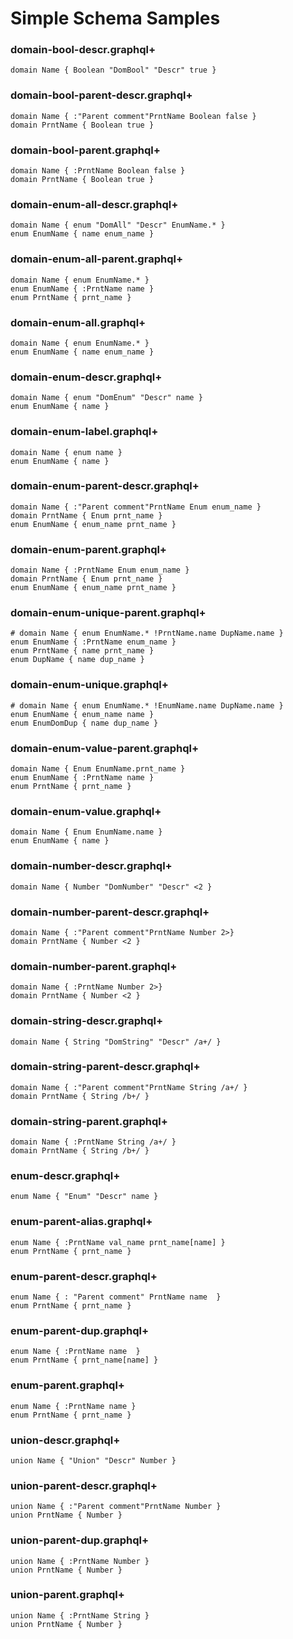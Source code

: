 # Simple Schema Samples

### domain-bool-descr.graphql+

```gqlp
domain Name { Boolean "DomBool" "Descr" true }
```

### domain-bool-parent-descr.graphql+

```gqlp
domain Name { :"Parent comment"PrntName Boolean false }
domain PrntName { Boolean true }
```

### domain-bool-parent.graphql+

```gqlp
domain Name { :PrntName Boolean false }
domain PrntName { Boolean true }
```

### domain-enum-all-descr.graphql+

```gqlp
domain Name { enum "DomAll" "Descr" EnumName.* }
enum EnumName { name enum_name }
```

### domain-enum-all-parent.graphql+

```gqlp
domain Name { enum EnumName.* }
enum EnumName { :PrntName name }
enum PrntName { prnt_name }
```

### domain-enum-all.graphql+

```gqlp
domain Name { enum EnumName.* }
enum EnumName { name enum_name }
```

### domain-enum-descr.graphql+

```gqlp
domain Name { enum "DomEnum" "Descr" name }
enum EnumName { name }
```

### domain-enum-label.graphql+

```gqlp
domain Name { enum name }
enum EnumName { name }
```

### domain-enum-parent-descr.graphql+

```gqlp
domain Name { :"Parent comment"PrntName Enum enum_name }
domain PrntName { Enum prnt_name }
enum EnumName { enum_name prnt_name }
```

### domain-enum-parent.graphql+

```gqlp
domain Name { :PrntName Enum enum_name }
domain PrntName { Enum prnt_name }
enum EnumName { enum_name prnt_name }
```

### domain-enum-unique-parent.graphql+

```gqlp
# domain Name { enum EnumName.* !PrntName.name DupName.name }
enum EnumName { :PrntName enum_name }
enum PrntName { name prnt_name }
enum DupName { name dup_name }
```

### domain-enum-unique.graphql+

```gqlp
# domain Name { enum EnumName.* !EnumName.name DupName.name }
enum EnumName { enum_name name }
enum EnumDomDup { name dup_name }
```

### domain-enum-value-parent.graphql+

```gqlp
domain Name { Enum EnumName.prnt_name }
enum EnumName { :PrntName name }
enum PrntName { prnt_name }
```

### domain-enum-value.graphql+

```gqlp
domain Name { Enum EnumName.name }
enum EnumName { name }
```

### domain-number-descr.graphql+

```gqlp
domain Name { Number "DomNumber" "Descr" <2 }
```

### domain-number-parent-descr.graphql+

```gqlp
domain Name { :"Parent comment"PrntName Number 2>}
domain PrntName { Number <2 }
```

### domain-number-parent.graphql+

```gqlp
domain Name { :PrntName Number 2>}
domain PrntName { Number <2 }
```

### domain-string-descr.graphql+

```gqlp
domain Name { String "DomString" "Descr" /a+/ }
```

### domain-string-parent-descr.graphql+

```gqlp
domain Name { :"Parent comment"PrntName String /a+/ }
domain PrntName { String /b+/ }
```

### domain-string-parent.graphql+

```gqlp
domain Name { :PrntName String /a+/ }
domain PrntName { String /b+/ }
```

### enum-descr.graphql+

```gqlp
enum Name { "Enum" "Descr" name }
```

### enum-parent-alias.graphql+

```gqlp
enum Name { :PrntName val_name prnt_name[name] }
enum PrntName { prnt_name }
```

### enum-parent-descr.graphql+

```gqlp
enum Name { : "Parent comment" PrntName name  }
enum PrntName { prnt_name }
```

### enum-parent-dup.graphql+

```gqlp
enum Name { :PrntName name  }
enum PrntName { prnt_name[name] }
```

### enum-parent.graphql+

```gqlp
enum Name { :PrntName name }
enum PrntName { prnt_name }
```

### union-descr.graphql+

```gqlp
union Name { "Union" "Descr" Number }
```

### union-parent-descr.graphql+

```gqlp
union Name { :"Parent comment"PrntName Number }
union PrntName { Number }
```

### union-parent-dup.graphql+

```gqlp
union Name { :PrntName Number }
union PrntName { Number }
```

### union-parent.graphql+

```gqlp
union Name { :PrntName String }
union PrntName { Number }
```
